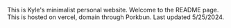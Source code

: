 This is Kyle's minimalist personal website. Welcome to the README page. This is hosted on vercel, domain through Porkbun. Last updated 5/25/2024.